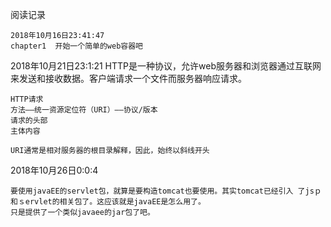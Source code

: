 阅读记录
```
2018年10月16日23:41:47
chapter1  开始一个简单的web容器吧
```
2018年10月21日23:1:21
HTTP是一种协议，允许web服务器和浏览器通过互联网来发送和接收数据。客户端请求一个文件而服务器响应请求。
```
HTTP请求
方法——统一资源定位符（URI）——协议/版本
请求的头部
主体内容

URI通常是相对服务器的根目录解释，因此，始终以斜线开头
````

2018年10月26日0:0:4
```
要使用javaEE的servlet包，就算是要构造tomcat也要使用。其实tomcat已经引入 了jsｐ和ｓervlet的相关包了。这应该就是javaEE是怎么用了。
只是提供了一个类似javaee的jar包了吧。
